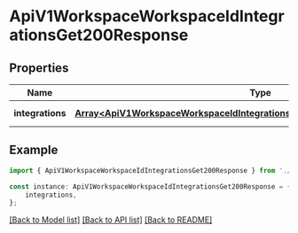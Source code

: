 # ApiV1WorkspaceWorkspaceIdIntegrationsGet200Response


## Properties

Name | Type | Description | Notes
------------ | ------------- | ------------- | -------------
**integrations** | [**Array&lt;ApiV1WorkspaceWorkspaceIdIntegrationsGet200ResponseIntegrationsInner&gt;**](ApiV1WorkspaceWorkspaceIdIntegrationsGet200ResponseIntegrationsInner.md) |  | [default to undefined]

## Example

```typescript
import { ApiV1WorkspaceWorkspaceIdIntegrationsGet200Response } from './api';

const instance: ApiV1WorkspaceWorkspaceIdIntegrationsGet200Response = {
    integrations,
};
```

[[Back to Model list]](../README.md#documentation-for-models) [[Back to API list]](../README.md#documentation-for-api-endpoints) [[Back to README]](../README.md)
